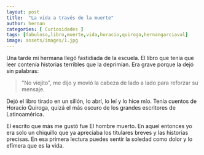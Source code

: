 ```yaml
---
layout: post
title:  "La vida a través de la muerte"
author: hernan
categories: [ Curiosidades ]
tags: [fabuloso,libro,muerte,vida,horacio,quiroga,hernangarciaval]
image: assets/images/1.jpg
---
```

Una tarde mi hermana llegó fastidiada de la escuela. El libro que tenía que leer contenía historias terribles que la deprimían. Era grave porque la dejó sin palabras: 
>"No viejito", me dijo y movió la cabeza de lado a lado para reforzar su mensaje.

Dejó el libro tirado en un sillón, lo abrí, lo leí y lo hice mío. Tenía cuentos de Horacio Quiroga, quizá el más oscuro de los grandes escritores de Latinoamérica.

El escrito que más me gustó fue El hombre muerto. En aquel entonces yo era solo un chiquillo que ya apreciaba los titulares breves y las historias precisas. En esa primera lectura puedes sentir la soledad como dolor y lo efímera que es la vida.
